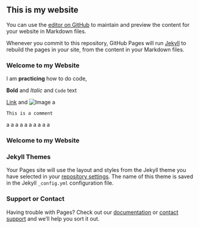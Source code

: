 ## This is my website

You can use the [editor on GitHub](https://github.com/RickJacome/MySite/edit/master/README.md) to maintain and preview the content for your website in Markdown files.

Whenever you commit to this repository, GitHub Pages will run [Jekyll](https://jekyllrb.com/) to rebuild the pages in your site, from the content in your Markdown files.

### Welcome to my Website

I am **practicing** how to do code, 


**Bold** and _Italic_ and `Code` text

[Link](url) and ![Image](src)
a
```
This is a comment
```
a
a
a
a
a
a
a
a
a
a
### Welcome to my Website

### Jekyll Themes

Your Pages site will use the layout and styles from the Jekyll theme you have selected in your [repository settings](https://github.com/RickJacome/MySite/settings). The name of this theme is saved in the Jekyll `_config.yml` configuration file.

### Support or Contact

Having trouble with Pages? Check out our [documentation](https://help.github.com/categories/github-pages-basics/) or [contact support](https://github.com/contact) and we’ll help you sort it out.
